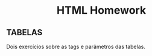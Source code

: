 <h1 align="center">
    <p><b>HTML Homework</b></p>
</h1>

## **TABELAS**

Dois exercícios sobre as tags e parâmetros das tabelas.
